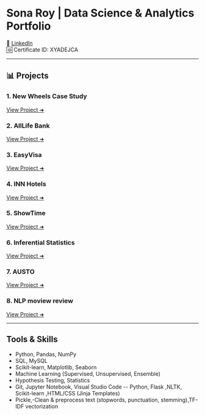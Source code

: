 # Sona Roy | Data Science & Analytics Portfolio

🔗 [LinkedIn](https://www.linkedin.com/in/sona-roy-070360280)  
🆔 Certificate ID: XYADEJCA

---

## 📊 Projects

### 1. New Wheels Case Study
[View Project ➜](./New-Wheels-Case-Study)

### 2. AllLife Bank
[View Project ➜](./AllLife-Bank)

### 3. EasyVisa
[View Project ➜](./EasyVisa)

### 4. INN Hotels
[View Project ➜](./INN-Hotels)

### 5. ShowTime
[View Project ➜](./ShowTime)

### 6. Inferential Statistics
[View Project ➜](./Inferential-Statistics)

### 7. AUSTO
[View Project ➜](./AUSTO)
### 8. NLP moview review
[View Project ➜](.mv)


---

##  Tools & Skills
- Python, Pandas, NumPy
- SQL, MySQL
- Scikit-learn, Matplotlib, Seaborn
- Machine Learning (Supervised, Unsupervised, Ensemble)
- Hypothesis Testing, Statistics
- Git, Jupyter Notebook, Visual Studio Code
-- Python, Flask ,NLTK, Scikit-learn ,HTML/CSS (Jinja Templates)  
- Pickle,-Clean & preprocess text (stopwords, punctuation, stemming),TF-IDF vectorization
